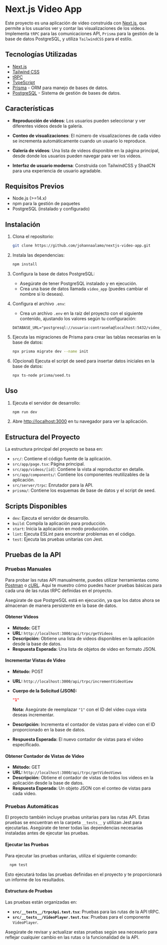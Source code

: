 # Next.js Video App

  
Este proyecto es una aplicación de video construida con [Next.js](https://nextjs.org/), que permite a los usuarios ver y contar las visualizaciones de los videos. Implementa `tRPC` para las comunicaciones API, `Prisma` para la gestión de la base de datos PostgreSQL, y utiliza `TailwindCSS` para el estilo.

  
## Tecnologías Utilizadas

- [Next.js](https://nextjs.org/)
- [Tailwind CSS](https://tailwindcss.com/)
- [tRPC](https://trpc.io/)
- [TypeScript](https://www.typescriptlang.org/)
- [Prisma](https://www.prisma.io/) - ORM para manejo de bases de datos.
- [PostgreSQL](https://www.postgresql.org/) - Sistema de gestión de bases de datos.

  

## Características

  

-  **Reproducción de videos**: Los usuarios pueden seleccionar y ver diferentes videos desde la galería.

-  **Conteo de visualizaciones**: El número de visualizaciones de cada video se incrementa automáticamente cuando un usuario lo reproduce.

-  **Galería de videos**: Una lista de videos disponible en la página principal, desde donde los usuarios pueden navegar para ver los videos.

-  **Interfaz de usuario moderna**: Construida con TailwindCSS y ShadCN para una experiencia de usuario agradable.

  

## Requisitos Previos

- Node.js (>=14.x)
- npm para la gestión de paquetes
- PostgreSQL (instalado y configurado)

  

## Instalación

1. Clona el repositorio:

    ```bash
    git clone https://github.com/johannaalamo/nextjs-video-app.git
    ```

2. Instala las dependencias:

    ```bash
    npm install
    ```

3. Configura la base de datos PostgreSQL:
    - Asegúrate de tener PostgreSQL instalado y en ejecución.
    - Crea una base de datos llamada `video_app` (puedes cambiar el nombre si lo deseas).

4. Configura el archivo `.env`:
    - Crea un archivo `.env` en la raíz del proyecto con el siguiente contenido, ajustando los valores según tu configuración:
    
    ```env
    DATABASE_URL="postgresql://usuario:contraseña@localhost:5432/video_app"
    ```

5. Ejecuta las migraciones de Prisma para crear las tablas necesarias en la base de datos:

    ```bash
    npx prisma migrate dev --name init
    ```

6. (Opcional) Ejecuta el script de seed para insertar datos iniciales en la base de datos:

    ```bash
    npx ts-node prisma/seed.ts
    ```

## Uso

1. Ejecuta el servidor de desarrollo:
    ```bash
    npm run dev
    ```

2. Abre [http://localhost:3000](http://localhost:3000) en tu navegador para ver la aplicación.

## Estructura del Proyecto

La estructura principal del proyecto se basa en:

- `src/`: Contiene el código fuente de la aplicación.
- `src/app/page.tsx`: Página principal.
- `src/app/videos/[id]`: Contiene la vista al reproductor en detalle.
- `src/app/components/`: Contiene los componentes reutilizables de la aplicación.
- `src/server/trpc`: Enrutador para la API.
- `prisma/`: Contiene los esquemas de base de datos y el script de seed.

 
 ## Scripts Disponibles

 - `dev`: Ejecuta el servidor de desarrollo.
 -   `build`: Compila la aplicación para producción.
 -   `start`: Inicia la aplicación en modo producción.
 -   `lint`: Ejecuta ESLint para encontrar problemas en el código.
 -   `test`: Ejecuta las pruebas unitarias con Jest.

 ## Pruebas de la API

### Pruebas Manuales

Para probar las rutas API manualmente, puedes utilizar herramientas como [Postman](https://www.postman.com/) o [cURL](https://curl.se/). Aquí te muestro cómo puedes hacer pruebas básicas para cada una de las rutas tRPC definidas en el proyecto.

Asegúrate de que PostgreSQL está en ejecución, ya que los datos ahora se almacenan de manera persistente en la base de datos.

#### Obtener Videos

- **Método:** GET
- **URL:** `http://localhost:3000/api/trpc/getVideos`
- **Descripción:** Obtiene una lista de videos disponibles en la aplicación desde la base de datos.
- **Respuesta Esperada:** Una lista de objetos de video en formato JSON.

#### Incrementar Vistas de Video

- **Método:** POST
- **URL:** `http://localhost:3000/api/trpc/incrementVideoView`
- **Cuerpo de la Solicitud (JSON):**
    
    ```json
    "1"
    ```
    
    **Nota:** Asegúrate de reemplazar `"1"` con el ID del video cuya vista deseas incrementar.
- **Descripción:** Incrementa el contador de vistas para el video con el ID proporcionado en la base de datos.
- **Respuesta Esperada:** El nuevo contador de vistas para el video especificado.

#### Obtener Contador de Vistas de Video

- **Método:** GET
- **URL:** `http://localhost:3000/api/trpc/getVideoViews`
- **Descripción:** Obtiene el contador de vistas de todos los videos en la aplicación desde la base de datos.
- **Respuesta Esperada:** Un objeto JSON con el conteo de vistas para cada video.

### Pruebas Automáticas

El proyecto también incluye pruebas unitarias para las rutas API. Estas pruebas se encuentran en la carpeta `__tests__` y utilizan Jest para ejecutarlas. Asegúrate de tener todas las dependencias necesarias instaladas antes de ejecutar las pruebas.

#### Ejecutar las Pruebas

Para ejecutar las pruebas unitarias, utiliza el siguiente comando:


  ```bash
    npm test
  ```

Esto ejecutará todas las pruebas definidas en el proyecto y te proporcionará un informe de los resultados.

#### Estructura de Pruebas

Las pruebas están organizadas en:

-   **`src/__tests__/trpcApi.test.tsx`**: Pruebas para las rutas de la API tRPC.
-   **`src/__tests__/VideoPlayer.test.tsx`**: Pruebas para el componente `VideoPlayer`.

Asegúrate de revisar y actualizar estas pruebas según sea necesario para reflejar cualquier cambio en las rutas o la funcionalidad de la API.

